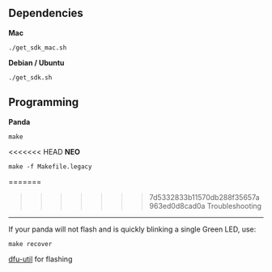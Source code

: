 Dependencies
--------

**Mac**

```
./get_sdk_mac.sh
```

**Debian / Ubuntu**

```
./get_sdk.sh
```


Programming
----

**Panda**

```
make
```

<<<<<<< HEAD
**NEO**

```
make -f Makefile.legacy
```

=======
>>>>>>> 7d5332833b11570db288f35657a963ed0d8cad0a
Troubleshooting
----

If your panda will not flash and is quickly blinking a single Green LED, use:
```
make recover
```


[dfu-util](http://github.com/dsigma/dfu-util.git) for flashing
